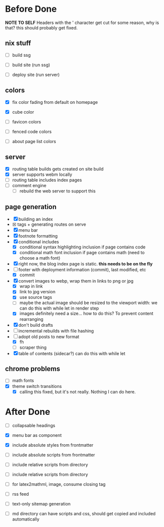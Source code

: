 # Before Done

**NOTE TO SELF**
Headers with the ' character get cut 
for some reason, why is that? this should probably get fixed. 

## nix stuff
- [ ] build ssg
- [ ] build site (run ssg)
- [ ] deploy site (run server)


## colors

- [x] fix color fading from default on homepage
- [x] cube color
- [ ] favicon colors
- [ ] fenced code colors
- [ ] about page list colors


## server
- [x] routing table builds gets created on site build
- [x] server supports webm locally
- [ ] routing table includes index pages
- [ ] comment engine 
    - [ ] rebuild the web server to support this

## page generation
- [x] building an index
- [x] <base> tags + generating routes on serve
- [x] menu bar
- [x] footnote formatting
- [x] conditional includes
    - [x] conditional syntax highlighting inclusion if page contains code
    - [x] conditional math font inclusion if page contains math (need to choose a math font)

- [x] right now, the blog index page is static. **this needs to be on the fly**
- [ ] footer with deployment information (commit), last modified, etc
    - [x] commit

- [x] convert images to webp, wrap them in links to png or jpg
    - [x] wrap in link
    - [x] link to jpg version
    - [x] use source tags
    - [ ] maybe the actual image should be resized to the viewport width: we can do this with while let in render step
    - [x] images definitely need a size... how to do this? To prevent content rearranging
- [x] don't build drafts
- [ ] incremental rebuilds with file hashing
- [ ] adopt old posts to new format
    - [x] fh
    - [ ] scraper thing
- [x] table of contents (sidecar?)
    can do this with while let

## chrome problems
- [ ] math fonts
- [x] theme switch transitions
    - [x] calling this fixed, but it's not really. Nothing I can do here.

# After Done
- [ ] collapsable headings
- [x] menu bar as component
- [x] include absolute styles from frontmatter
- [ ] include absolute scripts from frontmatter
- [ ] include relative scripts from directory
- [ ] include relative scripts from directory

- [ ] for latex2mathml, image, consume closing tag
- [ ] rss feed
- [ ] text-only sitemap generation
- [ ] md directory can have scripts and css, should get copied and included automatically
